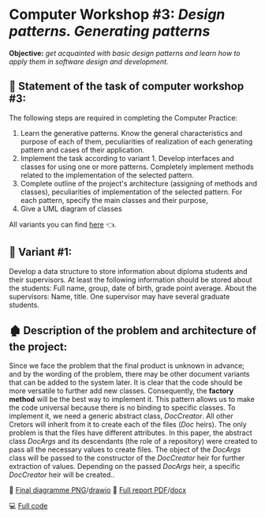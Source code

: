 # **Computer Workshop #3:** *Design patterns. Generating patterns*
**Objective:** *get acquainted with basic design patterns and learn how to apply them in software design and development.*

## :brain: Statement of the task of computer workshop #3:
The following steps are required in completing the Computer Practice:
1) Learn the generative patterns. Know the general characteristics and purpose of each of them, peculiarities of realization of each generating pattern and cases of their application.
2) Implement the task according to variant 1. Develop interfaces and classes for using one or more patterns. Completely implement methods related to the implementation of the selected pattern.
3) Complete outline of the project's architecture (assigning of methods and classes), peculiarities of implementation of the selected pattern. For each pattern, specify the main classes and their purpose,
4) Give a UML diagram of classes

All variants you can find [here](https://github.com/MilaHalko/C4_.NET/blob/Lab3/Reports%26Variants/AllVariants3.pdf) :point_left:.

## :eyes: Variant #1:
Develop a data structure to store information about diploma students and their supervisors. 
At least the following information should be stored about the students: Full name, group, date of birth, grade point average. 
About the supervisors: Name, title. One supervisor may have several graduate students.

## :derelict_house: Description of the problem and architecture of the project:
Since we face the problem that the final product is unknown in advance; and by the wording of the problem, there may be other document variants that can be added to the system later. It is clear that the code should be more versatile to further add new classes.
Consequently, the **factory method** will be the best way to implement it. This pattern allows us to make the code universal because there is no binding to specific classes. To implement it, we need a generic abstract class, *DocCreator*. All other Cretors will inherit from it to create each of the files (*Doc* heirs).
The only problem is that the files have different attributes. In this paper, the abstract class *DocArgs* and its descendants (the role of a repository) were created to pass all the necessary values to create files. The object of the *DocArgs* class will be passed to the constructor of the *DocCreator* heir for further extraction of values. Depending on the passed *DocArgs* heir, a specific *DocCreator* heir will be created..

:art: [Final diagramme PNG](https://github.com/MilaHalko/C4_.NET/blob/Lab3/Diagrams/Docs.png)/[drawio](https://github.com/MilaHalko/C4_.NET/blob/Lab3/Diagrams/Docs.drawio)
:memo: [Full report PDF](https://github.com/MilaHalko/C4_.NET/blob/Lab3/Reports%26Variants/Lab3.pdf)/[docx](https://github.com/MilaHalko/C4_.NET/blob/Lab3/Reports%26Variants/Lab3.docx)

:computer: [Full code](https://github.com/MilaHalko/C4_.NET/tree/Lab3/Lab3/Lab3) 
